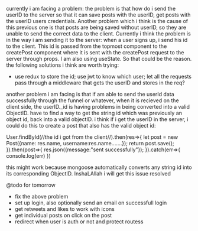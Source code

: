 currently i am facing a problem: the problem is that how do i send the userID to the server so that it can save posts with the userID, get posts with the userID users credentials. Another problem which i think is the cause of this previous one is that posts are being saved without userID, so they are unable to send the correct data to the client. Currently i think the problem is in the way i am sending it to the server: when a user signs up, i send his id to the client. This id is passed from the topmost component to the createPost component where it is sent with the createPost request to the server through props. I am also using useState. So that could be the reason. the following solutions i think are worth trying: 

* use redux to store the id; use jwt to know which user; let all the requests pass through a middleware that gets the userID and stores in the req?



another problem i am facing is that if am able to send the userId data successfully through the funnel or whatever, when it is recieved on the client side, the userID._id is having problems in being converted into a valid ObjectID. have to find a way to get the string id which was previously an object id, back into a valid objectID. i think if i get the userID in the server, i could do this to create a post that also has the valid object id:

User.findById(//the id i got from the client//).then(res=>{
    let post = new Post({name: res.name, username:res.name.......});
    return post.save();
}).then(post=>{
    res.json({message:"sent successfully"});
}).catch(err=>{
    console.log(err)
})

this might work because mongoose automatically converts any string id into its corresponding ObjectID. InshaLAllah i will get this issue resolved



@todo for tomorrow

- fix the above problem
- set up login, also optionally send an email on successfull login
- get retweets and likes to work with icons
- get individual posts on click on the post
- redirect when user is auth or not and protect routess